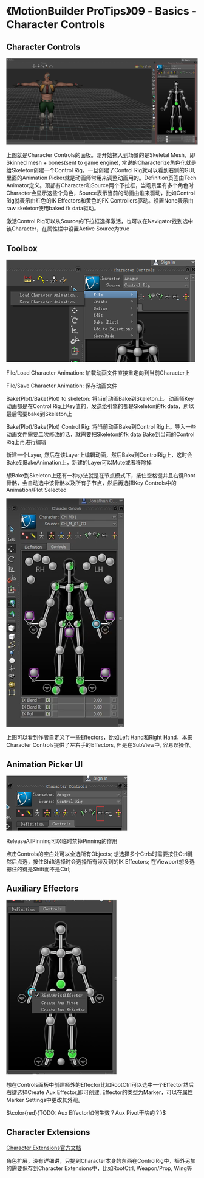# 《MotionBuilder ProTips》09 - Basics - Character Controls

<!-- ![Menu](./MotionBuilderProTips09/Menu.png) -->

## Character Controls

![CharacterControls](./MotionBuilderProTips09/CharacterControls.png)

上图就是Character Controls的面板。刚开始拖入到场景的是Skeletal Mesh，即Skinned mesh + bones(sent to game engine), 常说的Characterize角色化就是给Skeleton创建一个Control Rig。一旦创建了Control Rig就可以看到右侧的GUI, 里面的Animation Picker就是动画师常用来调整动画用的。Definition页签由Tech Animator定义。顶部有Character和Source两个下拉框，当场景里有多个角色时Character会显示这些个角色，Source表示当前的动画由谁来驱动，比如Control Rig就表示由红色的IK Effectors和黄色的FK Controllers驱动。设置None表示由raw skeleton使用baked fk data驱动。

激活Control Rig可以从Source的下拉框选择激活，也可以在Navigator找到选中该Character，在属性栏中设置Active Source为true

## Toolbox

![Toolbox](./MotionBuilderProTips09/Toolbox.png)

File/Load Character Animation: 加载动画文件直接重定向到当前Character上

File/Save Character Animation: 保存动画文件

Bake(Plot)/Bake(Plot) to skeleton: 将当前动画Bake到Skeleton上。动画师Key动画都是在Control Rig上Key值的，发送给引擎的都是Skeleton的fk data，所以最后需要bake到Skeleton上

Bake(Plot)/Bake(Plot) Control Rig: 将当前动画Bake到Control Rig上。导入一些动画文件需要二次修改的话，就需要把Skeleton的fk data Bake到当前的Control Rig上再进行编辑

新建一个Layer, 然后在该Layer上编辑动画，然后Bake到ControlRig上，这时会Bake到BakeAnimation上，新建的Layer可以Mute或者移除掉

想Bake到Skeleton上还有一种办法就是在节点模式下，按住空格键并且右键Root骨骼，会自动选中该骨骼以及所有子节点，然后再选择Key Controls中的Animation/Plot Selected

![CustomEffectors](./MotionBuilderProTips09/CustomEffectors.png)

上图可以看到作者自定义了一些Effectors，比如Left Hand和Right Hand，本来Character Controls提供了左右手的Effectors, 但是在SubView中, 容易误操作。

## Animation Picker UI

![ReleaseAllPinning](./MotionBuilderProTips09/ReleaseAllPins.png)

ReleaseAllPinning可以临时禁掉Pinning的作用

点击Controls的空白处可以全选所有Objects; 想选择多个Ctrls时需要按住Ctrl键然后点选，按住Shift选择时会选择所有涉及到的IK Effectors; 在Viewport想多选摁住的键是Shift而不是Ctrl;

## Auxiliary Effectors

![AuxEffector](./MotionBuilderProTips09/AuxEffector.png)

想在Controls面板中创建额外的Effector比如RootCtrl可以选中一个Effector然后右键选择Create Aux Effector,即可创建, Effector的类型为Marker，可以在属性Marker Settings中更改其外观。

$\color{red}{TODO: Aux Effector如何生效？Aux Pivot干啥的？}$

## Character Extensions

[Character Extensions官方文档](https://help.autodesk.com/view/MOBPRO/2022/ENU/?guid=GUID-74B56BB9-7A04-48C2-9EBE-F6AE0CC312F0)

角色扩展，没有详细讲，只提到Character本身的东西在ControlRig中，额外另加的需要保存到Character Extensions中，比如RootCtrl, Weapon/Prop, Wing等